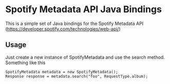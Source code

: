 Spotify Metadata API Java Bindings
==================================

This is a simple set of Java bindings for the Spotify Metadata API (https://developer.spotify.com/technologies/web-api/)

Usage
-----

Just create a new instance of SpotifyMetadata and use the search method. Something like this

    SpotifyMetadata metadata = new SpotifyMetadata();
    Response response = metadata.search("foo", RequestType.album);